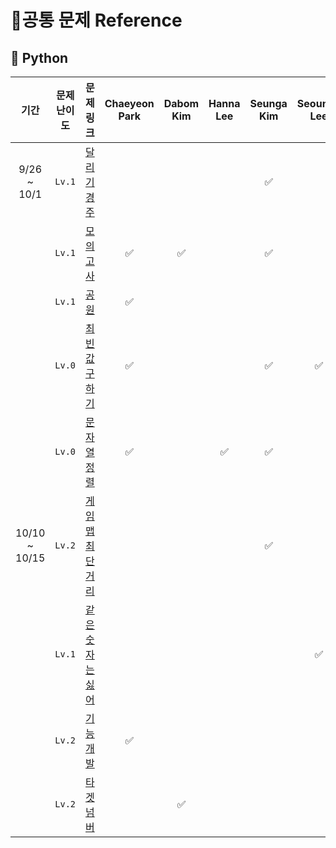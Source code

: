 # 📑공통 문제 Reference

## 🐍 Python
|기간|문제 난이도|문제 링크|Chaeyeon Park|Dabom Kim|Hanna Lee|Seunga Kim|Seounga Lee|
|:-----:|:-----:|:---:|:---:|:---:|:---:|:---:|:---:|
|9/26 ~ 10/1|`Lv.1` |[달리기 경주](https://school.programmers.co.kr/learn/courses/30/lessons/178871)| | | |✅| |
| |`Lv.1`|[모의고사](https://school.programmers.co.kr/learn/courses/30/lessons/42840) |✅|✅| | ✅| |
| | `Lv.1`|[공원](https://school.programmers.co.kr/learn/courses/30/lessons/340198)|✅| | | | |
| |`Lv.0` |[최빈값 구하기](https://school.programmers.co.kr/learn/courses/30/lessons/120812)|✅| | |✅|✅|
| |`Lv.0` |[문자열 정렬](https://school.programmers.co.kr/learn/courses/30/lessons/120850)|✅| |✅|✅| |
|10/10 ~ 10/15 | `Lv.2` |[게임맵 최단거리](https://school.programmers.co.kr/learn/courses/30/lessons/1844) | | | |✅| |
| | `Lv.1`| [같은 숫자는 싫어](https://school.programmers.co.kr/learn/courses/30/lessons/12906)| | | | |✅|
| |`Lv.2`|[기능개발](https://school.programmers.co.kr/learn/courses/30/lessons/42586) |✅| | | | |
| |`Lv.2` |[타겟넘버](https://school.programmers.co.kr/learn/courses/30/lessons/43165) | |✅| | | |